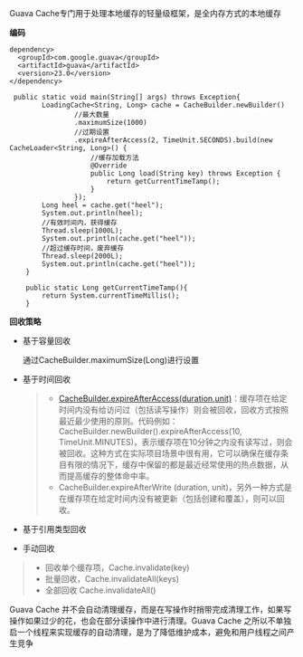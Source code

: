 Guava Cache专门用于处理本地缓存的轻量级框架，是全内存方式的本地缓存

**编码**

```
dependency>
  <groupId>com.google.guava</groupId>
  <artifactId>guava</artifactId>
  <version>23.0</version>
</dependency>
```

```
 public static void main(String[] args) throws Exception{
        LoadingCache<String, Long> cache = CacheBuilder.newBuilder()
                //最大数量
                .maximumSize(1000)
                //过期设置
                .expireAfterAccess(2, TimeUnit.SECONDS).build(new CacheLoader<String, Long>() {
                	//缓存加载方法
                    @Override
                    public Long load(String key) throws Exception {
                        return getCurrentTimeTamp();
                    }
                });
        Long heel = cache.get("heel");
        System.out.println(heel);
        //有效时间内，获得缓存
        Thread.sleep(1000L);
        System.out.println(cache.get("heel"));
        //超过缓存时间，废弃缓存
        Thread.sleep(2000L);
        System.out.println(cache.get("heel"));
    }

    public static Long getCurrentTimeTamp(){
        return System.currentTimeMillis();
    }
```

**回收策略**

* 基于容量回收

  通过CacheBuilder.maximumSize(Long)进行设置

* 基于时间回收

  > - [CacheBuilder.expireAfterAccess(duration,unit)](https://coderxing.gitbooks.io/architecture-evolution/di-er-pian-ff1a-feng-kuang-yuan-shi-ren/42-xing-neng-zhi-ben-di-huan-cun/421-ying-yong-ceng-ben-di-huan-cun/4213-guava-cache.html)：缓存项在给定时间内没有给访问过（包括读写操作）则会被回收，回收方式按照最近最少使用的原则。代码例如：CacheBuilder.newBuilder().expireAfterAccess(10, TimeUnit.MINUTES)，表示缓存项在10分钟之内没有读写过，则会被回收。这种方式在实际项目场景中很有用，它可以确保在缓存条目有限的情况下，缓存中保留的都是最近经常使用的热点数据，从而提高缓存的整体命中率。
  > - CacheBuilder.expireAfterWrite (duration, unit)，另外一种方式是在缓存项在给定时间内没有被更新（包括创建和覆盖），则可以回收。

* 基于引用类型回收

* 手动回收

> - 回收单个缓存项，Cache.invalidate(key)
> - 批量回收，Cache.invalidateAll(keys)
> - 全部回收 Cache.invalidateAll()

Guava Cache 并不会自动清理缓存，而是在写操作时捎带完成清理工作，如果写操作如果过少的花，也会在部分读操作中进行清理。Guava Cache 之所以不单独启一个线程来实现缓存的自动清理，是为了降低维护成本，避免和用户线程之间产生竞争